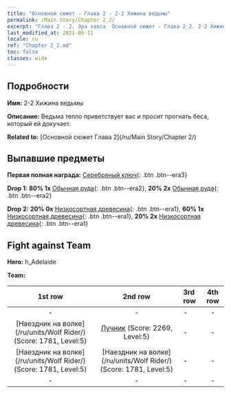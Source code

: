 ```yaml
---
title: "Основной сюжет - Глава 2 - 2-2 Хижина ведьмы"
permalink: /Main Story/Chapter 2_2/
excerpt: "Глава 2 - 2. Эра хаоса  Основной сюжет - Глава 2_2. 2-2 Хижина ведьмы"
last_modified_at: 2021-05-11
locale: ru
ref: "Chapter 2_2.md"
toc: false
classes: wide
---
```


## Подробности

 **Имя:** 2-2 Хижина ведьмы

 **Описание:** Ведьма тепло приветствует вас и просит прогнать беса, который ей докучает.

 **Related to:** [Основной сюжет Глава 2](/ru/Main Story/Chapter 2/)

## Выпавшие предметы

 **Первая полная награда:** [Серебряный ключ](/ItemsRU/con_693/){: .btn .btn--era3}

 **Drop 1:** **80% 1x** [Обычная руда](/ItemsRU/mat_6/){: .btn .btn--era2}, **20% 2x** [Обычная руда](/ItemsRU/mat_6/){: .btn .btn--era2}

 **Drop 2:** **20% 0x** [Низкосортная древесина](/ItemsRU/mat_1/){: .btn .btn--era1}, **60% 1x** [Низкосортная древесина](/ItemsRU/mat_1/){: .btn .btn--era1}, **20% 2x** [Низкосортная древесина](/ItemsRU/mat_1/){: .btn .btn--era1}


## Fight against Team
 **Hero:** h_Adelaide

 **Team:**


  | 1st row | 2nd row | 3rd row | 4th row |
  |:----:|:----:|:----|:----:|
  | - | - | - | - |
  | [Наездник на волке](/ru/units/Wolf Rider/) (Score: 1781, Level:5)  | [Лучник](/ru/units/Marksman/) (Score: 2269, Level:5)  | - | - |
  | [Наездник на волке](/ru/units/Wolf Rider/) (Score: 1781, Level:5)  | [Наездник на волке](/ru/units/Wolf Rider/) (Score: 1781, Level:5)  | - | - |
  | - | - | - | - |


